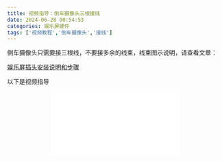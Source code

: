 ```yaml
---
title: 视频指导：倒车摄像头三根接线
date: 2024-06-28 00:54:53
categories: 娱乐屏硬件
tags: ['视频教程','倒车摄像头','接线']
---
```


倒车摄像头只需要接三根线，不要接多余的线束，线束图示说明，请查看文章：

[娱乐屏插头安装说明和步骤](https://nextcj.github.io/2024/06/26/2024-06-26-1011/)

以下是视频指导

<div align="center">

<iframe src="//player.bilibili.com/player.html?isOutside=true&aid=112689758079245&bvid=BV1xu3meaE6n&cid=500001598186449&p=1" scrolling="no" border="0" frameborder="no" framespacing="0" allowfullscreen="true"></iframe>

</div>